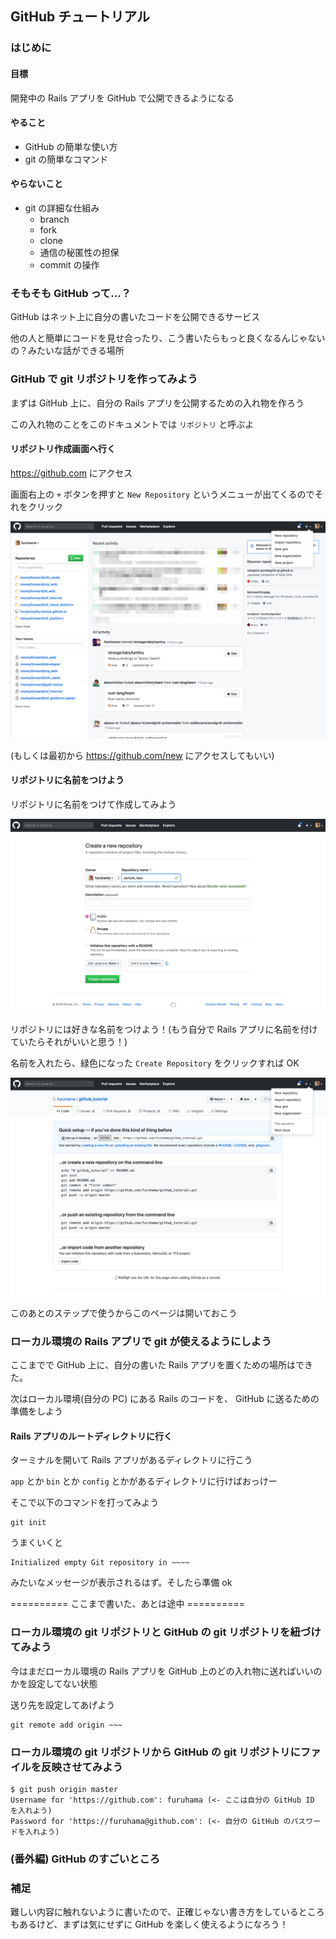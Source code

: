 ## GitHub チュートリアル

### はじめに

#### 目標

開発中の Rails アプリを GitHub で公開できるようになる

#### やること

- GitHub の簡単な使い方
- git の簡単なコマンド

#### やらないこと

- git の詳細な仕組み
  - branch
  - fork
  - clone
  - 通信の秘匿性の担保
  - commit の操作

### そもそも GitHub って...？

GitHub はネット上に自分の書いたコードを公開できるサービス

他の人と簡単にコードを見せ合ったり、こう書いたらもっと良くなるんじゃないの？みたいな話ができる場所

### GitHub で git リポジトリを作ってみよう

まずは GitHub 上に、自分の Rails アプリを公開するための入れ物を作ろう

この入れ物のことをこのドキュメントでは `リポジトリ` と呼ぶよ

#### リポジトリ作成画面へ行く

https://github.com にアクセス

画面右上の `+` ボタンを押すと `New Repository` というメニューが出てくるのでそれをクリック

![ss01](https://github.com/furuhama/github_tutorial/blob/master/img/ss01.png)

(もしくは最初から https://github.com/new にアクセスしてもいい)

#### リポジトリに名前をつけよう

リポジトリに名前をつけて作成してみよう

![ss02](https://github.com/furuhama/github_tutorial/blob/master/img/ss02.png)

リポジトリには好きな名前をつけよう！(もう自分で Rails アプリに名前を付けていたらそれがいいと思う！)

名前を入れたら、緑色になった `Create Repository` をクリックすれば OK

![ss03](https://github.com/furuhama/github_tutorial/blob/master/img/ss03.png)

このあとのステップで使うからこのページは開いておこう

### ローカル環境の Rails アプリで git が使えるようにしよう

ここまでで GitHub 上に、自分の書いた Rails アプリを置くための場所はできた。

次はローカル環境(自分の PC) にある Rails のコードを、 GitHub に送るための準備をしよう

#### Rails アプリのルートディレクトリに行く

ターミナルを開いて Rails アプリがあるディレクトリに行こう

`app` とか `bin` とか `config` とかがあるディレクトリに行けばおっけー

そこで以下のコマンドを打ってみよう

```
git init
```

うまくいくと

```
Initialized empty Git repository in ~~~~
```

みたいなメッセージが表示されるはず。そしたら準備 ok


========== ここまで書いた、あとは途中 ==========


### ローカル環境の git リポジトリと GitHub の git リポジトリを紐づけてみよう

今はまだローカル環境の Rails アプリを GitHub 上のどの入れ物に送ればいいのかを設定してない状態

送り先を設定してあげよう

```
git remote add origin ~~~
```

### ローカル環境の git リポジトリから GitHub の git リポジトリにファイルを反映させてみよう

```
$ git push origin master
Username for 'https://github.com': furuhama (<- ここは自分の GitHub ID を入れよう)
Password for 'https://furuhama@github.com': (<- 自分の GitHub のパスワードを入れよう)
```

### (番外編) GitHub のすごいところ

### 補足

難しい内容に触れないように書いたので、正確じゃない書き方をしているところもあるけど、まずは気にせずに GitHub を楽しく使えるようになろう！
